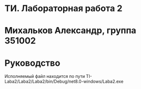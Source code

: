 # ТИ. Лабораторная работа 2
# Михальков Александр, группа 351002

# Руководство
  
Исполняемый файл находится по пути TI-Laba2/Laba2/Laba2/bin/Debug/net8.0-windows/Laba2.exe

